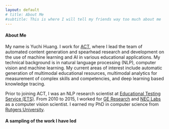 ```yaml
---
layout: default
# title: About Me
#subtitle: This is where I will tell my friends way too much about me
---
```


#### About Me

My name is Yuchi Huang. I work for [ACT](http://www.act.org), where I lead the team of automated content generation and spearhead research and development on the use of machine learning and AI in various educational applications. My technical background is in natural language processing (NLP), computer vision and machine learning. My current areas of interest include automatic generation of multimodal educational resources, multimodal analytics for measurement of complex skills and competencies, and deep learning based knowledge tracing.


Prior to joining ACT, I was an NLP research scientist at [Educational Testing Service (ETS)](https://www.ets.org). From 2010 to 2015, I worked for [GE Research](https://www.ge.com/research/) and [NEC Labs](https://www.nec.com/en/global/rd/index.html) as a computer vision scientist. I earned my PhD in computer science from [Rutgers University](https://www.rutgers.edu).

#### A sampling of the work I have led
